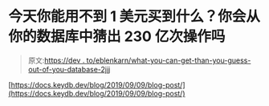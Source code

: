 # 今天你能用不到 1 美元买到什么？你会从你的数据库中猜出 230 亿次操作吗

> 原文:[https://dev . to/eblenkarn/what-you-can-get-than-you-guess-out-of-you-database-2jjj](https://dev.to/eblenkarn/what-can-you-get-today-for-less-then-1-would-you-guess-23-billion-ops-out-of-your-database-2jjj)

[https://docs.keydb.dev/blog/2019/09/09/blog-post/](https://docs.keydb.dev/blog/2019/09/09/blog-post/)